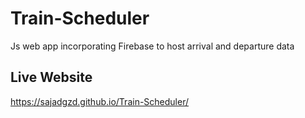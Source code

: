 # Train-Scheduler
Js web app incorporating Firebase to host arrival and departure data

## Live Website
https://sajadgzd.github.io/Train-Scheduler/
